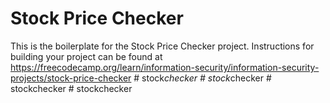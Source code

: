 # Stock Price Checker

This is the boilerplate for the Stock Price Checker project. Instructions for building your project can be found at https://freecodecamp.org/learn/information-security/information-security-projects/stock-price-checker
#   s t o c k _ c h e c k e r  
 #   s t o c k _ c h e c k e r  
 #   s t o c k c h e c k e r  
 #   s t o c k c h e c k e r  
 
